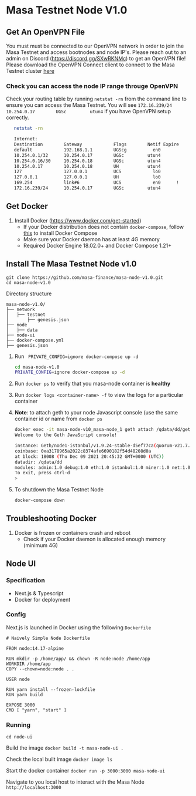 # Masa Testnet Node V1.0

## Get An OpenVPN File
You must must be connected to our OpenVPN network in order to join the Masa Testnet and access bootnodes and node IP's. Please reach out to an admin on Discord (https://discord.gg/SXwRKNMc) to get an OpenVPN file! Please download the OpenVPN Connect client to connect to the Masa Testnet cluster [here](https://openvpn.net/vpn-client/)

### Check you can access the node IP range througe OpenVPN
Check your routing table by running `netstat -rn` from the command line to ensure you can access the Masa Testnet. You will see `172.16.239/24      10.254.0.17        UGSc         utun4` if you have OpenVPN setup correctly. 
```sh
   netstat -rn

   Internet:
   Destination        Gateway            Flags        Netif Expire
   default            192.168.1.1        UGScg          en0       
   10.254.0.1/32      10.254.0.17        UGSc         utun4       
   10.254.0.16/30     10.254.0.18        UGSc         utun4       
   10.254.0.17        10.254.0.18        UH           utun4       
   127                127.0.0.1          UCS            lo0       
   127.0.0.1          127.0.0.1          UH             lo0       
   169.254            link#6             UCS            en0      !
   172.16.239/24      10.254.0.17        UGSc         utun4       
```

## Get Docker
1. Install Docker (https://www.docker.com/get-started)
    - If your Docker distribution does not contain `docker-compose`, follow [this](https://docs.docker.com/compose/install/) to install Docker Compose
    - Make sure your Docker daemon has at least 4G memory
    - Required Docker Engine 18.02.0+ and Docker Compose 1.21+


## Install The Masa Testnet Node v1.0

```
git clone https://github.com/masa-finance/masa-node-v1.0.git
cd masa-node-v1.0
```
Directory structure
```
masa-node-v1.0/
├── network
│   ├── testnet
│       ├── genesis.json
├── node
│   ├── data
├── node-ui
├── docker-compose.yml
├── genesis.json
```


1. Run ` PRIVATE_CONFIG=ignore docker-compose up -d`
   ```sh
   cd masa-node-v1.0
   PRIVATE_CONFIG=ignore docker-compose up -d
   ```
1. Run `docker ps` to verify that you masa-node container is **healthy**
1. Run `docker logs <container-name> -f` to view the logs for a particular container

1. __Note__: to attach geth to your node Javascript console (use the same container id or name from `docker ps`
   ```sh
   docker exec -it masa-node-v10_masa-node_1 geth attach /qdata/dd/geth.ipc
   Welcome to the Geth JavaScript console!

   instance: Geth/node1-istanbul/v1.9.24-stable-d5ef77ca(quorum-v21.7.1)/linux-amd64/go1.15.5
   coinbase: 0xa3178965a2022c8374afe6690182f54d48208d0a
   at block: 18008 (Thu Dec 09 2021 20:45:32 GMT+0000 (UTC))
   datadir: /qdata/dd
   modules: admin:1.0 debug:1.0 eth:1.0 istanbul:1.0 miner:1.0 net:1.0 personal:1.0 rpc:1.0 txpool:1.0 web3:1.0
   To exit, press ctrl-d
   > 

1. To shutdown the Masa Testnet Node
   ```sh
   docker-compose down
   ```

## Troubleshooting Docker
1. Docker is frozen or containers crash and reboot
    - Check if your Docker daemon is allocated enough memory (minimum 4G)

## Node UI
### Specification
- Next.js & Typescript
- Docker for deployment
### Config
Next.js is launched in Docker using the following `Dockerfile`

```
# Naively Simple Node Dockerfile

FROM node:14.17-alpine

RUN mkdir -p /home/app/ && chown -R node:node /home/app
WORKDIR /home/app
COPY --chown=node:node . .

USER node

RUN yarn install --frozen-lockfile
RUN yarn build

EXPOSE 3000
CMD [ "yarn", "start" ]
```
### Running
`cd node-ui`

Build the image
`docker build -t masa-node-ui .`

Check the local built image
`docker image ls`

Start the docker container
`docker run -p 3000:3000 masa-node-ui`

Navigate to you local host to interact with the Masa Node
`http://localhost:3000`
